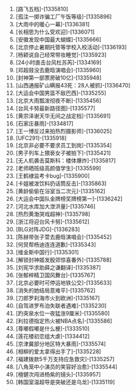 
1. [路飞五档]-[1335810]
1. [孤注一掷诈骗工厂午饭等级]-[1335896]
1. [大雨中的暖心一幕]-[1336381]
1. [长相思为什么受欢迎]-[1336071]
1. [安徽发现中国最大蝴蝶]-[1335666]
1. [北京停止暑期托管等学校入校活动]-[1336193]
1. [杨颖说自己经常带妆睡觉]-[1335923]
1. [24小时直击台风杜苏芮]-[1334169]
1. [邓超叕没去鹿晗演唱会]-[1335960]
1. [封神第一部票房破10亿]-[1335948]
1. [山西通报矿山瞒报43死：28人被抓]-[1336470]
1. [大运会中国男篮不敌巴西]-[1335255]
1. [北京大雨瓢泼彻夜不断]-[1335456]
1. [台风卡努最新路径图]-[1335577]
1. [黄宗泽谢天华无间之战定档]-[1335691]
1. [石家庄暴雨]-[1334817]
1. [王一博反过来拍热烈摄影师]-[1336025]
1. [UFC291]-[1335918]
1. [北京非必要不要求员工到岗]-[1335354]
1. [男子列车上猥亵女子被拍下]-[1335421]
1. [无人机袭击莫斯科：楼体爆炸]-[1335817]
1. [老师晒班级高颜值学生]-[1335599]
1. [王鹤棣监考卡bug]-[1335900]
1. [卡姐被泼饮料扔话筒反击]-[1335863]
1. [黄龄偷偷在浴室当二次元]-[1335162]
1. [大运会中国队金牌榜奖牌榜第一]-[1336242]
1. [河北水库加大泄洪量]-[1335746]
1. [热烈黄渤哭戏超神]-[1335798]
1. [浙江将迎台风卡努]-[1335612]
1. [BLG对阵JDG]-[1336283]
1. [陈赫带张子萱去鹿晗演唱会]-[1335452]
1. [何炅帮杨迪连连道歉]-[1335343]
1. [维金斯中国行]-[1335301]
1. [解锁封神姬发殷郊惊喜番外]-[1335788]
1. [刘宪华求助薛之谦翻译]-[1335387]
1. [张郁梓精卫国风舞台]-[1335767]
1. [北京必要时可停运地铁公交]-[1335633]
1. [消失的她结局意难平]-[1335762]
1. [刀郎罗刹海市火到欧洲]-[1335167]
1. [自驾进罗布泊失联者遇难]-[1335230]
1. [趵突泉水位一夜猛涨9厘米]-[1335580]
1. [利拉德指定热火被NBA点名]-[1335586]
1. [尊嘟假嘟是什么梗]-[1333510]
1. [莲花楼初恋组大虐]-[1334412]
1. [京津冀部分地区特大暴雨]-[1335574]
1. [相柳的爱太拿得出手了]-[1335228]
1. [福建拨款5千万支持应急救灾]-[1335257]
1. [八角笼中小演员的笑容好治愈]-[1335544]
1. [檀健次闯进杨紫的镜头]-[1335957]
1. [韩国室温超导是突破还是乌龙]-[1335119]